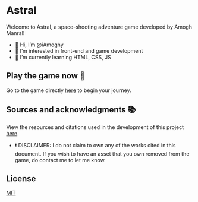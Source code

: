 # Astral

Welcome to Astral, a space-shooting adventure game developed by Amogh Manral!

- 👋 Hi, I’m @iAmoghy
- 👀 I’m interested in front-end and game development
- 🌱 I’m currently learning HTML, CSS, JS

## Play the game now 💞️

Go to the game directly [here](https://iamoghy.github.io/Astral/index.html) to begin your journey.

## Sources and acknowledgments 📚

View the resources and citations used in the development of this project [here](https://iamoghy.github.io/Astral/index.html).

- ❗ DISCLAIMER: I do not claim to own any of the works cited in this document. If you wish to have an asset that you own removed from the game, do contact me to let me know.

## License
[MIT](https://choosealicense.com/licenses/mit/)
